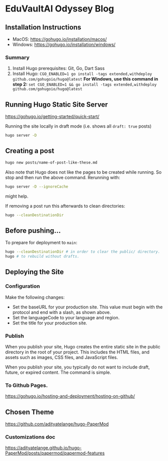 # EduVaultAI Odyssey Blog
## Installation Instructions
- MacOS: https://gohugo.io/installation/macos/
- Windows: https://gohugo.io/installation/windows/

### Summary
1. Install Hugo prerequisites: Git, Go, Dart Sass
2. Install Hugo: `CGO_ENABLED=1 go install -tags extended,withdeploy github.com/gohugoio/hugo@latest`
**For Windows, use this command in step 2:**
`set CGO_ENABLED=1 && go install -tags extended,withdeploy github.com/gohugoio/hugo@latest`
## Running Hugo Static Site Server
https://gohugo.io/getting-started/quick-start/

Running the site locally in draft mode (i.e. shows all `draft: true` posts)
```bash
hugo server -D
```

## Creating a post
```bash
hugo new posts/name-of-post-like-these.md
```
Also note that Hugo does not like the pages to be created while running. So stop and then run the above command. Rerunning with:
```bash
hugo server -D --ignoreCache
```
might help.

If removing a post run this afterwards to clean directories:
```bash
hugo --cleanDestinationDir
```

## Before pushing...
To prepare for deployment to `main`:
```bash
hugo --cleanDestinationDir # in order to clear the public/ directory.
hugo # to rebuild without drafts.
```

## Deploying the Site
### Configuration
Make the following changes:
- Set the baseURL for your production site. This value must begin with the protocol and end with a slash, as shown above.
- Set the languageCode to your language and region.
- Set the title for your production site.

### Publish
When you publish your site, Hugo creates the entire static site in the public directory in the root of your project. This includes the HTML files, and assets such as images, CSS files, and JavaScript files.

When you publish your site, you typically do not want to include draft, future, or expired content. The command is simple.

### To Github Pages.
https://gohugo.io/hosting-and-deployment/hosting-on-github/

## Chosen Theme
https://github.com/adityatelange/hugo-PaperMod

### Customizations doc
https://adityatelange.github.io/hugo-PaperMod/posts/papermod/papermod-features
